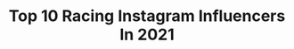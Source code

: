 ---
title: Top 10 Racing Instagram Influencers In 2021
description: >-
  Find top racing Instagram influencers in 2021. Most popular hashtags: #f1 #youtube #21.
platform: Instagram
hits: 6706
text_top: Analyze the top-rated Instagram profiles on inBeat.
text_bottom: Our platform has 6706 Instagram influencers like this for you to work with.
profiles:
  - username: "maurimartinez_10"
    fullname: >-
      Mauri Martinez
    bio: >-
      Jugador de @racingcluboficial Ex Union de Santa Fe y Rosario Central🇦🇷⚽️ Sonríe el enemigo odia eso..
    location: "Argentina"
    followers: 56777
    engagement: 1169
    commentsToLikes: 0.241511
    id: ck602wznrjry60i14hgsjg2xq
    verified: true
    hashtags: "#sorteo, #racing, #vamospormas, #chanchitocabeza"
  - username: "rafadiazh1"
    fullname: >-
      R å F ā 🎲
    bio: >-
      ✝️ granada🌙🥀 ••••••••••••••••••••••••••••••••••••• 🌀Skier 🌀 ‼️ @nordica_spain ‼️ ‼️ @vola_racing_spain ‼️ ‼️ @energiapura.espana ‼️ ‼️ @finisher_es ‼️
    location: "Spain"
    followers: 2780
    engagement: 2474
    commentsToLikes: 0.247305
    id: ck8szh9tcofwc0j788p6619oo
    verified: false
    hashtags: ""
  - username: "matiizaracho28"
    fullname: >-
      Matias Zaracho
    bio: >-
      Ex Jugador de @racingclub Actual jugador de @atletico Wilde, Buenos Aires, Argentina. 22 años. ❤️ Papa de Mia Francesca & Benicio Matias 😍❤️
    location: "Argentina"
    followers: 148326
    engagement: 1211
    commentsToLikes: 0.026218
    id: ck0u67al7136k0i19bubrsdks
    verified: true
    hashtags: "#fifa21, #squadfifa21, #winasone, #ganarenequipo"
  - username: "cachetesierra"
    fullname: >-
      Agus Sierra- Actor - Conductor
    bio: >-
      Racing Club 🔵⚪️🔵 Twitter 👉🏻 @sierra_agus Representante 🎭 @agenciafarrell Social Media Agency 👉🏻 @bullmediagroup #MísticaNatural🦁
    location: "Argentina"
    followers: 900738
    engagement: 881
    commentsToLikes: 0.016754
    id: ck0tzev3rq3vd0i19livo1f34
    verified: true
    hashtags: "#juegueeee, #cantando2020, #panza, #tbt"
  - username: "lucasdunka34"
    fullname: >-
      Lucas Moraes Dunka 🇧🇷
    bio: >-
      Piloto Honda Racing|MX2| Ride Red Quando Deus quer, não há quem não queira
    location: "Brazil"
    followers: 43788
    engagement: 401
    commentsToLikes: 0.289224
    id: ck15rrfbj9bl70i19dqiws4bl
    verified: false
    hashtags: "#sorteio, #sorteios, #sorteiogratis, #sorteiobrasil"
  - username: "the_reinuts"
    fullname: >-
      あおいれいな❤️れいなっつって呼んでね
    bio: >-
      あおいれいな❤ フジ系ボクシングリングガール,superGT KEIHIN REAL RACING レースクイーン, 週刊プレイボーイ♡宮崎出身のテレビっ子 ♡激辛・釣り・クレヨンしんちゃんが好き♡
    location: "Japan"
    followers: 16790
    engagement: 1026
    commentsToLikes: 0.028943
    id: ck0w0uharg3fp0i1981t9sc9n
    verified: false
    hashtags: "#youtube, #supergt, #blue, #keihin"
  - username: "therodrigoseabra"
    fullname: >-
      RODRIGO SEABRA 🏆 🇵🇹
    bio: >-
      Managed by @seabramotorsport Just an Racing driver Chasing Dreams ⚡️⚡️⚡️ #UnleashTheWolf🐺
    location: "Portugal"
    followers: 17228
    engagement: 741
    commentsToLikes: 0.068630
    id: ck8t2ty5u0p6b0j784601j3km
    verified: false
    hashtags: "#unleashthewolf, #goseabra, #rs33, #smellslikechristmas"
  - username: "lise_visser"
    fullname: >-
      Lise Visser
    bio: >-
      🏁 Racing fixed gear, road, offroad & soon also racing online!🔌💻🎥 👇🏻 For adventures click on the link below!
    location: "Netherlands"
    followers: 20467
    engagement: 1302
    commentsToLikes: 0.022973
    id: ck8tcbiuiyy530j78ll2zune1
    verified: false
    hashtags: "#cyclinglifestyle, #cyclingtips, #lifebehindbars, #bicyclinglife"
  - username: "lirim.zendeli"
    fullname: >-
      Lirim Zendeli
    bio: >-
      🇦🇱•21•Ger/Bo🇩🇪📍 🏎 racing driver @fiaf3 / @trident_team 🥇German F4 Champion 🥇 Deutsche Post Speed Academy winner 2017 & 2018
    location: "Germany"
    followers: 36665
    engagement: 1248
    commentsToLikes: 0.018255
    id: ck5zj01zugowf0i14htmt23gd
    verified: false
    hashtags: "#throwback, #f3, #roadtof1, #f1"
  - username: "robertshwartzman"
    fullname: >-
      Robert Shwartzman
    bio: >-
      🏆2019 FIA Formula 3 Champion🥇 🇷🇺Russian Driver ⚪Prema Racing Driver FIA Formula 2 🔵SMP Racing Driver 🔴Ferrari Driver Academy 👊🏼Never give up💪🏼 21y.o
    location: "Russia"
    followers: 170379
    engagement: 1246
    commentsToLikes: 0.013172
    id: ck0w2xvqqqntu0i1991jw1kn9
    verified: true
    hashtags: "#f1, #ferraridriveracademy, #robertshwartzman, #smpracing"
---